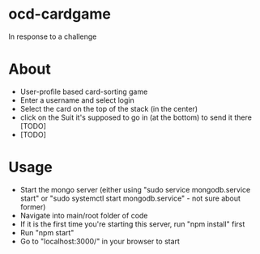# ocd-cardgame
In response to a challenge

# About
 - User-profile based card-sorting game
 - Enter a username and select login
 - Select the card on the top of the stack (in the center)
 - click on the Suit it's supposed to go in (at the bottom) to send it there [TODO]
 - [TODO]

# Usage
 - Start the mongo server (either using "sudo service mongodb.service start" or "sudo systemctl start mongodb.service" - not sure about former)
 - Navigate into main/root folder of code
 - If it is the first time you're starting this server, run "npm install" first
 - Run "npm start"
 - Go to "localhost:3000/" in your browser to start